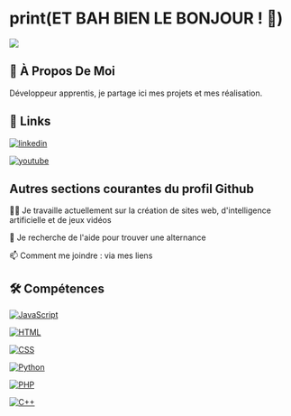 # print(ET BAH BIEN LE BONJOUR ! 👋)

<img src="https://github.com/christian-nelles/Christian-Nelles/blob/main/Capture%20d'%C3%A9cran%202024-11-18%20114354.png" />



## 🚀 À Propos De Moi

Développeur apprentis, je partage ici mes projets et mes réalisation.



## 🔗 Links

[![linkedin](https://img.shields.io/badge/linkedin-0A66C2?style=for-the-badge&logo=linkedin&logoColor=white)](https://www.linkedin.com/in/christian-nelles-1b89a2338/)

[![youtube](https://img.shields.io/badge/youtube-FF0000?style=for-the-badge&logo=youtube&logoColor=white)](https://www.youtube.com/channel/UC_DGS2GugVKRuNgnyvJCyzQ)



## Autres sections courantes du profil Github
👩‍💻 Je travaille actuellement sur la création de sites web, d'intelligence artificielle et de jeux vidéos

🤔 Je recherche de l'aide pour trouver une alternance

📫 Comment me joindre : via mes liens



## 🛠 Compétences
[![JavaScript](https://img.shields.io/badge/-JavaScript-F7DF1E?style=for-the-badge&logo=javascript&logoColor=white)](https://developer.mozilla.org/en-US/docs/Web/JavaScript)

[![HTML](https://img.shields.io/badge/-HTML-E34F26?style=for-the-badge&logo=html5&logoColor=white)](https://developer.mozilla.org/en-US/docs/Web/HTML)

[![CSS](https://img.shields.io/badge/-CSS-1572B6?style=for-the-badge&logo=css3&logoColor=white)](https://developer.mozilla.org/en-US/docs/Web/CSS)

[![Python](https://img.shields.io/badge/-Python-3776AB?style=for-the-badge&logo=python&logoColor=white)](https://www.python.org/)

[![PHP](https://img.shields.io/badge/-PHP-777BB4?style=for-the-badge&logo=php&logoColor=white)](https://www.php.net/)

[![C++](https://img.shields.io/badge/-C%2B%2B-00599C?style=for-the-badge&logo=c%2B%2B&logoColor=white)](https://isocpp.org/)


